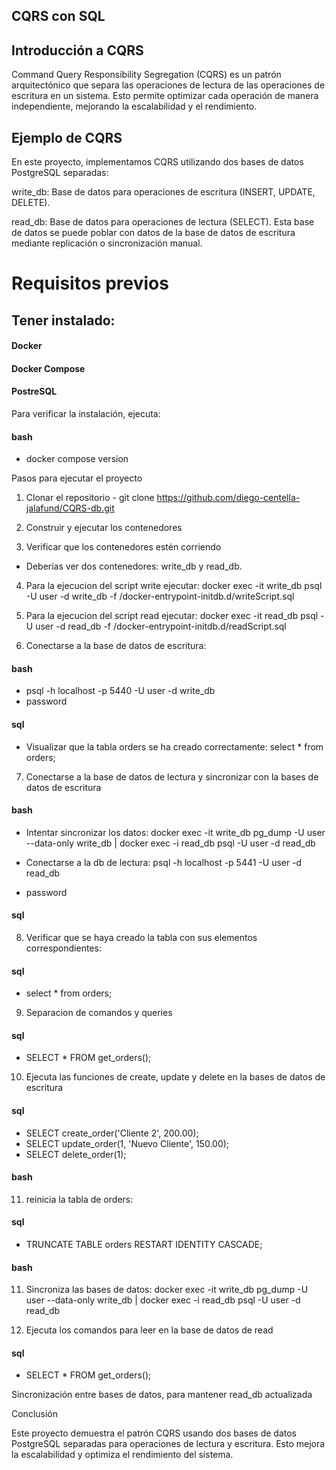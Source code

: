 ## CQRS con SQL  

## Introducción a CQRS 

Command Query Responsibility Segregation (CQRS) es un patrón arquitectónico que separa las operaciones de lectura de las operaciones de escritura en un sistema. Esto permite optimizar cada operación de manera independiente, mejorando la escalabilidad y el rendimiento.

##  Ejemplo de CQRS

En este proyecto, implementamos CQRS utilizando dos bases de datos PostgreSQL separadas:

write_db: Base de datos para operaciones de escritura (INSERT, UPDATE, DELETE).

read_db: Base de datos para operaciones de lectura (SELECT). Esta base de datos se puede poblar con datos de la base de datos de escritura mediante replicación o sincronización manual.

# Requisitos previos

## Tener instalado:

#### Docker

#### Docker Compose

#### PostreSQL

Para verificar la instalación, ejecuta:
#### bash
- docker compose version

Pasos para ejecutar el proyecto

1. Clonar el repositorio - git clone https://github.com/diego-centella-jalafund/CQRS-db.git

2. Construir y ejecutar los contenedores

3. Verificar que los contenedores estén corriendo
- Deberías ver dos contenedores: write_db y read_db.

4. Para la ejecucion del script write ejecutar: docker exec -it write_db psql -U user -d write_db -f /docker-entrypoint-initdb.d/writeScript.sql

5. Para la ejecucion del script read ejecutar: docker exec -it read_db psql -U user -d read_db -f /docker-entrypoint-initdb.d/readScript.sql
 

6. Conectarse a la base de datos de escritura:
#### bash
- psql -h localhost -p 5440 -U user -d write_db
- password
#### sql
- Visualizar que la tabla orders se ha creado correctamente: select * from orders;

7. Conectarse a la base de datos de lectura y sincronizar con la bases de datos de escritura
#### bash 
- Intentar sincronizar los datos: docker exec -it write_db pg_dump -U user --data-only write_db | docker exec -i read_db psql -U user -d read_db

- Conectarse a la db de lectura: psql -h localhost -p 5441 -U user -d read_db
- password
#### sql
8. Verificar que se haya creado la tabla con sus elementos correspondientes:
#### sql
- select * from orders;

9. Separacion de comandos y queries
#### sql
- SELECT * FROM get_orders();

10. Ejecuta las funciones de create, update y delete en la bases de datos de escritura
#### sql
- SELECT create_order('Cliente 2', 200.00);
- SELECT update_order(1, 'Nuevo Cliente', 150.00);
- SELECT delete_order(1);

#### bash

11. reinicia la tabla de orders: 
#### sql
- TRUNCATE TABLE orders RESTART IDENTITY CASCADE;
#### bash
11. Sincroniza las bases de datos: docker exec -it write_db pg_dump -U user --data-only write_db | docker exec -i read_db psql -U user -d read_db

12. Ejecuta los comandos para leer en la base de datos de read
#### sql
- SELECT * FROM get_orders();

Sincronización entre bases de datos, para mantener read_db actualizada

Conclusión

Este proyecto demuestra el patrón CQRS usando dos bases de datos PostgreSQL separadas para operaciones de lectura y escritura. Esto mejora la escalabilidad y optimiza el rendimiento del sistema.